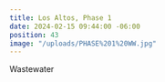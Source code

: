 ```yaml
---
title: Los Altos, Phase 1
date: 2024-02-15 09:44:00 -06:00
position: 43
image: "/uploads/PHASE%201%20WW.jpg"
---
```


Wastewater
